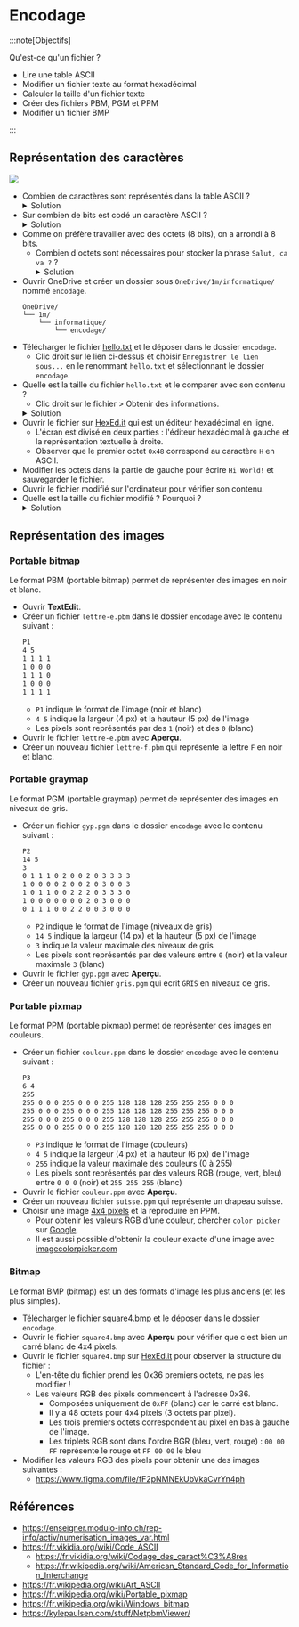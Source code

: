# Encodage

:::note[Objectifs]

Qu'est-ce qu'un fichier ?

- Lire une table ASCII
- Modifier un fichier texte au format hexadécimal
- Calculer la taille d'un fichier texte
- Créer des fichiers PBM, PGM et PPM
- Modifier un fichier BMP

:::

<Reaveal name="1m-repr-encodage" />

## Représentation des caractères

![](https://upload.wikimedia.org/wikipedia/commons/1/1b/ASCII-Table-wide.svg)

- Combien de caractères sont représentés dans la table ASCII ?
  <details><summary>Solution</summary>128 (de 0 à 127)</details>
- Sur combien de bits est codé un caractère ASCII ?
  <details><summary>Solution</summary>7 bits car 2<sup>7</sup> = 128</details>
- Comme on préfère travailler avec des octets (8 bits), on a arrondi à 8 bits.
  - Combien d'octets sont nécessaires pour stocker la phrase `Salut, ca va ?` ?
    <details><summary>Solution</summary>14 octets car 14 caractères</details>
- Ouvrir OneDrive et créer un dossier sous `OneDrive/1m/informatique/` nommé `encodage`.
  ```
  OneDrive/
  └── 1m/
      └── informatique/
          └── encodage/
  ```
- Télécharger le fichier [hello.txt](/tp/hello.txt) et le déposer dans le dossier `encodage`.
  - Clic droit sur le lien ci-dessus et choisir `Enregistrer le lien sous...` en le renommant `hello.txt` et sélectionnant le dossier `encodage`.
- Quelle est la taille du fichier `hello.txt` et le comparer avec son contenu ?
  - Clic droit sur le fichier > Obtenir des informations.
  <details><summary>Solution</summary>11 [o] car il y a 11 caractères</details>
- Ouvrir le fichier sur [HexEd.it](https://hexed.it/) qui est un éditeur hexadécimal en ligne.
  - L'écran est divisé en deux parties : l'éditeur hexadécimal à gauche et la représentation textuelle à droite.
  - Observer que le premier octet `0x48` correspond au caractère `H` en ASCII.
- Modifier les octets dans la partie de gauche pour écrire `Hi World!` et sauvegarder le fichier.
- Ouvrir le fichier modifié sur l'ordinateur pour vérifier son contenu.
- Quelle est la taille du fichier modifié ? Pourquoi ?
  <details><summary>Solution</summary>9 [o] car il y a 9 caractères</details>

## Représentation des images

### Portable bitmap

Le format PBM (portable bitmap) permet de représenter des images en noir et blanc.

- Ouvrir **TextEdit**.
- Créer un fichier `lettre-e.pbm` dans le dossier `encodage` avec le contenu suivant :
  ```txt title="lettre-e.pbm"
  P1
  4 5
  1 1 1 1
  1 0 0 0
  1 1 1 0
  1 0 0 0
  1 1 1 1
  ```
  - `P1` indique le format de l'image (noir et blanc)
  - `4 5` indique la largeur (4 px) et la hauteur (5 px) de l'image
  - Les pixels sont représentés par des `1` (noir) et des `0` (blanc)
- Ouvrir le fichier `lettre-e.pbm` avec **Aperçu**.
- Créer un nouveau fichier `lettre-f.pbm` qui représente la lettre `F` en noir et blanc.

### Portable graymap

Le format PGM (portable graymap) permet de représenter des images en niveaux de gris.

- Créer un fichier `gyp.pgm` dans le dossier `encodage` avec le contenu suivant :
  ```txt title="gyp.pgm"
  P2
  14 5
  3
  0 1 1 1 0 2 0 0 2 0 3 3 3 3
  1 0 0 0 0 2 0 0 2 0 3 0 0 3
  1 0 1 1 0 0 2 2 2 0 3 3 3 0
  1 0 0 0 0 0 0 0 2 0 3 0 0 0
  0 1 1 1 0 0 2 2 0 0 3 0 0 0
  ```
  - `P2` indique le format de l'image (niveaux de gris)
  - `14 5` indique la largeur (14 px) et la hauteur (5 px) de l'image
  - `3` indique la valeur maximale des niveaux de gris
  - Les pixels sont représentés par des valeurs entre `0` (noir) et la valeur maximale `3` (blanc)
- Ouvrir le fichier `gyp.pgm` avec **Aperçu**.
- Créer un nouveau fichier `gris.pgm` qui écrit `GRIS` en niveaux de gris.

### Portable pixmap

Le format PPM (portable pixmap) permet de représenter des images en couleurs.

- Créer un fichier `couleur.ppm` dans le dossier `encodage` avec le contenu suivant :
  ```txt title="couleur.ppm"
  P3
  6 4
  255
  255 0 0 0 255 0 0 0 255 128 128 128 255 255 255 0 0 0
  255 0 0 0 255 0 0 0 255 128 128 128 255 255 255 0 0 0
  255 0 0 0 255 0 0 0 255 128 128 128 255 255 255 0 0 0
  255 0 0 0 255 0 0 0 255 128 128 128 255 255 255 0 0 0
  ```
  - `P3` indique le format de l'image (couleurs)
  - `4 5` indique la largeur (4 px) et la hauteur (6 px) de l'image
  - `255` indique la valeur maximale des couleurs (0 à 255)
  - Les pixels sont représentés par des valeurs RGB (rouge, vert, bleu) entre `0 0 0` (noir) et `255 255 255` (blanc)
- Ouvrir le fichier `couleur.ppm` avec **Aperçu**.
- Créer un nouveau fichier `suisse.ppm` qui représente un drapeau suisse.
- Choisir une image [4x4 pixels](https://www.gentlegeek.net/2010/11/personnages-de-jeux-video-en-4x4-pixels/) et la reproduire en PPM.
  - Pour obtenir les valeurs RGB d'une couleur, chercher `color picker` sur [Google](https://google.ch/).
  - Il est aussi possible d'obtenir la couleur exacte d'une image avec [imagecolorpicker.com](https://imagecolorpicker.com/)

### Bitmap

Le format BMP (bitmap) est un des formats d'image les plus anciens (et les plus simples).

- Télécharger le fichier [square4.bmp](/tp/square4.bmp) et le déposer dans le dossier `encodage`.
- Ouvrir le fichier `square4.bmp` avec **Aperçu** pour vérifier que c'est bien un carré blanc de 4x4 pixels.
- Ouvrir le fichier `square4.bmp` sur [HexEd.it](https://hexed.it/) pour observer la structure du fichier :
  - L'en-tête du fichier prend les 0x36 premiers octets, ne pas les modifier !
  - Les valeurs RGB des pixels commencent à l'adresse 0x36.
    - Composées uniquement de `0xFF` (blanc) car le carré est blanc.
    - Il y a 48 octets pour 4x4 pixels (3 octets par pixel).
    - Les trois premiers octets correspondent au pixel en bas à gauche de l'image.
    - Les triplets RGB sont dans l'ordre BGR (bleu, vert, rouge) : `00 00 FF` représente le rouge et `FF 00 00` le bleu
- Modifier les valeurs RGB des pixels pour obtenir une des images suivantes :
  - https://www.figma.com/file/fF2pNMNEkUbVkaCvrYn4ph

## Références

- https://enseigner.modulo-info.ch/rep-info/activ/numerisation_images_var.html
- https://fr.vikidia.org/wiki/Code_ASCII
  - https://fr.vikidia.org/wiki/Codage_des_caract%C3%A8res
  - https://fr.wikipedia.org/wiki/American_Standard_Code_for_Information_Interchange
- https://fr.wikipedia.org/wiki/Art_ASCII
- https://fr.wikipedia.org/wiki/Portable_pixmap
- https://fr.wikipedia.org/wiki/Windows_bitmap
- https://kylepaulsen.com/stuff/NetpbmViewer/

